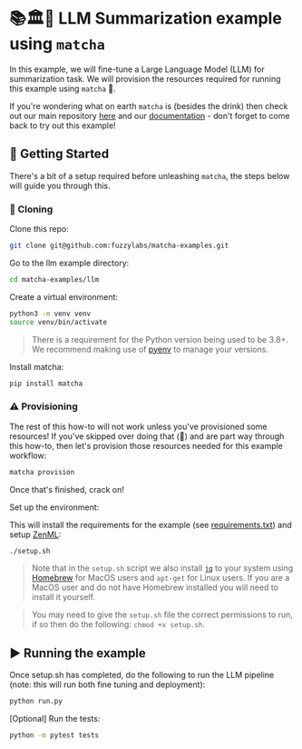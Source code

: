 # 📚🏛📖 LLM Summarization example using `matcha`

In this example, we will fine-tune a Large Language Model (LLM) for summarization task. We will provision the resources required for running this example using `matcha` 🍵.

If you're wondering what on earth `matcha` is (besides the drink) then check out our main repository [here](https://github.com/fuzzylabs/matcha) and our [documentation](LINK) - don't forget to come back to try out this example!

## 🚦 Getting Started

There's a bit of a setup required before unleashing `matcha`, the steps below will guide you through this.

### 🧬 Cloning 

Clone this repo:

```bash
git clone git@github.com:fuzzylabs/matcha-examples.git
```

Go to the llm example directory:

```bash
cd matcha-examples/llm
```

Create a virtual environment:

```bash
python3 -m venv venv 
source venv/bin/activate
```

> There is a requirement for the Python version being used to be 3.8+. We recommend making use of [pyenv](https://github.com/pyenv/pyenv) to manage your versions.

Install matcha:

```bash
pip install matcha
```

### ⚠️ Provisioning

The rest of this how-to will not work unless you've provisioned some resources! If you've skipped over doing that (👀) and are part way through this how-to, then let's provision those resources needed for this example workflow:

```bash
matcha provision
```

Once that's finished, crack on!

Set up the environment:

This will install the requirements for the example (see [requirements.txt](requirements.txt)) and setup [ZenML](https://docs.zenml.io/getting-started/introduction):

```bash
./setup.sh
```

> Note that in the `setup.sh` script we also install [`jq`](https://stedolan.github.io/jq/) to your system using [Homebrew](https://brew.sh/) for MacOS users and `apt-get` for Linux users. If you are a MacOS user and do not have Homebrew installed you will need to install it yourself.


> You may need to give the `setup.sh` file the correct permissions to run, if so then do the following: `chmod +x setup.sh`.

## ▶️ Running the example
Once setup.sh has completed, do the following to run the LLM pipeline (note: this will run both fine tuning and deployment):
```bash
python run.py
```

[Optional] Run the tests:

```bash
python -m pytest tests
```